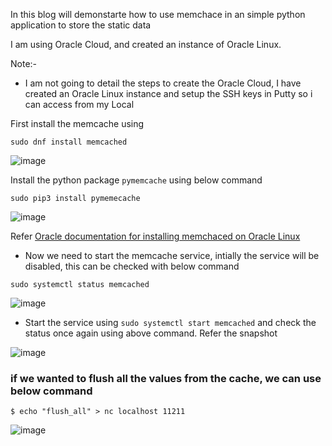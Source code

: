 In this blog will demonstarte how to use memchace in an simple python application to store the static data


I am using Oracle Cloud, and created an instance of Oracle Linux.

Note:-
   - I am not going to detail the steps to create the Oracle Cloud, I have created an Oracle Linux instance and setup the SSH keys in Putty so i can access from my Local


First install the memcache using 

```
sudo dnf install memcached
```

![image](https://user-images.githubusercontent.com/6425536/183714745-ff5aed09-6399-4537-b7dc-b16f70da806b.png)


Install the python package `pymemcache` using below command

```
sudo pip3 install pymemecache
```

![image](https://user-images.githubusercontent.com/6425536/183715412-88995960-48df-489f-ad0d-85daff160cb6.png)

Refer [Oracle documentation for installing memchaced on Oracle Linux](https://docs.oracle.com/cd/E17952_01/mysql-5.6-en/ha-memcached-install.html)

- Now we need to start the memcache service, intially the service will be disabled, this can be checked with below command

```
sudo systemctl status memcached
```

![image](https://user-images.githubusercontent.com/6425536/183717131-ed2287c1-ae62-4b7c-afaa-fdcb104c86cc.png)

- Start the service using `sudo systemctl start memcached` and check the status once again using above command. Refer the snapshot

![image](https://user-images.githubusercontent.com/6425536/183717819-2b69acb7-8ec9-4db3-a47a-0eddce1ea34b.png)


### if we wanted to flush all the values from the cache, we can use below command

```
$ echo "flush_all" > nc localhost 11211
```

![image](https://user-images.githubusercontent.com/6425536/183742561-e63516db-5f1d-4871-b3ff-29f392b27b12.png)
